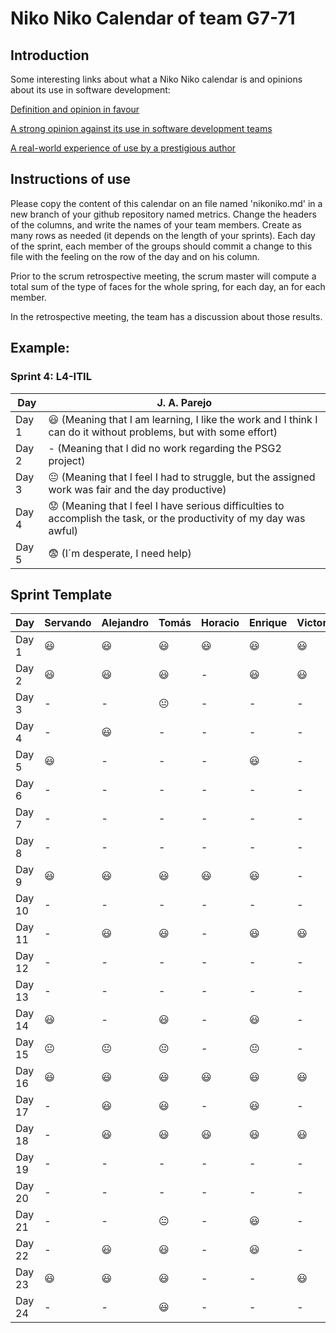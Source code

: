# Niko Niko Calendar of team G7-71
## Introduction
Some interesting links about what a Niko Niko calendar is and opinions about its use in software development:

[Definition and opinion in favour](https://blog.teammood.com/2018/07/24/evaluating-your-teams-health-with-the-niko-niko-calendar.html?utm_source=google&utm_medium=cpc&utm_campaign=blog-niko-niko&utm_content=niko-niko&utm_term=niko%20niko%20calendar&gclid=Cj0KCQjwsYb0BRCOARIsAHbLPhGYfc7zpSwEDx8KE3VjlsTyy1M1F8O8lxyOPWQTpjf71RjXeD5rgWsaAmEhEALw_wcB)

[A strong opinion against its use in software development teams](https://www.tinypulse.com/blog/sk-niko-niko-calendar-workplace-morale)

[A real-world experience of use by a prestigious author](https://www.javiergarzas.com/2015/05/calendarios-niko-niko.html)
## Instructions of use
Please copy the content of this calendar on an file named 'nikoniko.md' in a new branch of your github repository named metrics.
Change the headers of the columns, and write the names of your team members.
Create as many rows as needed (it depends on the length of your sprints).
Each day of the sprint, each member of the groups should commit a change to this file with the feeling on the row of the day and on his column. 

Prior to the scrum retrospective meeting, the scrum master will compute a total sum of the type of faces for the whole spring, for each day, an for each member.

In the retrospective meeting, the team has a discussion about those results.

## Example:

### Sprint 4: L4-ITIL 

| Day           | J. A. Parejo  |
| ------------- | ------------- |
| Day 1         |    :smiley: (Meaning that I am learning, I like the work and I think I can do it without problems, but with some effort) |
| Day 2         |    - (Meaning that I did no work regarding the PSG2 project)           |
| Day 3         |    :neutral_face:  (Meaning that I feel I had to struggle, but the assigned work was fair and the day productive)          |:fearful:
| Day 4         |    :worried: (Meaning that I feel I have serious difficulties to accomplish the task, or the productivity of my day was awful)           |
| Day 5         |    :fearful:   (I´m desperate, I need help)        |


## Sprint Template

| Day           | Servando    | Alejandro  | Tomás     | Horacio     | Enrique     | Victor     |
| ------------- | ------------- | -------------  | -------------  | -------------  | -------------  | -------------  |
| Day 1         |     😃          |   😃             |         😃       |       😃         |       😃         |          😃      |
| Day 2         |      😃         |     😃           |      😃          |        -        |       😃         |          😃      |
| Day 3         |         -      |      -          |      😐         |       -         |        -        |        -        |
| Day 4         |          -    |       😃        |       -         |       -         |       -         |       -         |
| Day 5         |      😃         |         -      |    -            |       -         |       😃         |       -         |
| Day 6         |           -    |        -       |      -          |       -         |       -        |         -       |
| Day 7         |         -    |        -       |        -        |         -       |          -      |        -        |
| Day 8         |        -      |       -        |      -          |         -       |        -        |       -         |
| Day 9         |      😃        |      😃         |        😃        |       😃         |        😃        |      -          |
| Day 10         |       -       |       -        |         -       |         -       |       -         |        -        |
| Day 11        |        -      |         😃      |       😃         |        -        |        😃        |        😃        |
| Day 12         |      -         |   -            |       -         |         -       |        -        |      -          |
| Day 13         |       -       |     -          |        -        |         -       |        -        |     -           |
| Day 14         |   😃          |       -        |      😃          |       -         |      😃          |      -          |
| Day 15         |      😐         |       😐       |          😐     |       -         |        😐      |        -        |
| Day 16         |         😃      |      😃         |       😃         |       😃         |         😃       |         😃       |
| Day 17         |        -       |      😃         |      😃          |         -       |       😃         |       -         |
| Day 18         |      -         |      😃         |        😃        |       😃         |       😃         |       😃         |
| Day 19         |       -        |       -        |          -      |        -        |       -         |      -          |
| Day 20         |       -       |       -        |        -        |         -       |       -         |        -        |
| Day 21         |       -      |       -        |      😐         |       -         |       😃         |      -          |
| Day 22         |       -       |       😃        |        😃        |      -          |       😃         |      -          |
| Day 23         |      😃       |      😃         |      😃          |     -           |        -       |        😃        |
| Day 24         |        -       |      -         |    😃            |        -        |        -        |         -       |
